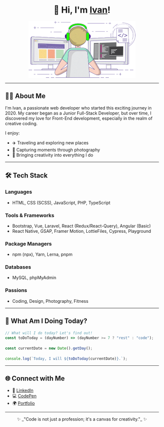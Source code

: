 <h1 align="center">👋 Hi, I'm <a href="https://ivandf.dev" target="_blank">Ivan</a>!</h1>
<p align="center">
  <img src="gif.gif" width="350" max-width="100%" alt="Ivan's GIF">
</p>

---

## 👨‍💻 About Me

I'm Ivan, a passionate web developer who started this exciting journey in 2020. My career began as a Junior Full-Stack Developer, but over time, I discovered my love for Front-End development, especially in the realm of creative coding.

I enjoy:

- ✈️ Traveling and exploring new places
- 📸 Capturing moments through photography
- 🎨 Bringing creativity into everything I do

---

## 🛠️ Tech Stack

### Languages

- HTML, CSS (SCSS), JavaScript, PHP, TypeScript

### Tools & Frameworks

- Bootstrap, Vue, Laravel, React (Redux/React-Query), Angular (Basic)
- React Native, GSAP, Framer Motion, LottieFiles, Cypress, Playground

### Package Managers

- npm (npx), Yarn, Lerna, pnpm

### Databases

- MySQL, phpMyAdmin

### Passions

- Coding, Design, Photography, Fitness

---

## 📅 What Am I Doing Today?

```javascript
// What will I do today? Let's find out!
const toDoToday = (dayNumber) => (dayNumber >= 7 ? "rest" : "code");

const currentDate = new Date().getDay();

console.log(`Today, I will ${toDoToday(currentDate)}.`);
```

---

## 🌐 Connect with Me

- 💼 [LinkedIn](https://www.linkedin.com/in/ivandf)
- 💻 [CodePen](https://codepen.io/IvanDF)
- 🌍 [Portfolio](https://ivandf.netlify.app)

---

<p align="center">
✨ _"Code is not just a profession; it's a canvas for creativity."_ ✨
</p>
